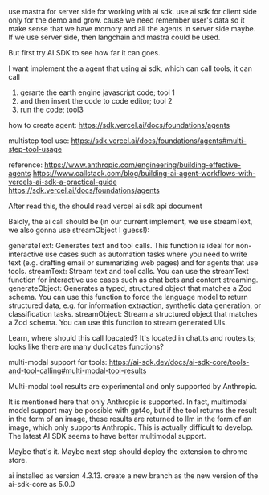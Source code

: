 use mastra for server side for working with ai sdk. use ai sdk for client side only for the demo and grow. cause we need remember user's data so it make sense that we have momory and all the agents in server side maybe. If we use server side, then langchain and mastra could be used.

But first try AI SDK to see how far it can goes.

I want implement the a agent that using ai sdk, which can call tools, it can call

1. gerarte the earth engine javascript code; tool 1
2. and then insert the code to code editor; tool 2
3. run the code; tool3

how to create agent: https://sdk.vercel.ai/docs/foundations/agents

multistep tool use: https://sdk.vercel.ai/docs/foundations/agents#multi-step-tool-usage

reference:
https://www.anthropic.com/engineering/building-effective-agents
https://www.callstack.com/blog/building-ai-agent-workflows-with-vercels-ai-sdk-a-practical-guide
https://sdk.vercel.ai/docs/foundations/agents

After read this, the should read vercel ai sdk api document

Baicly, the ai call should be (in our current implement, we use streamText, we also gonna use streamObject I guess!):

generateText: Generates text and tool calls. This function is ideal for non-interactive use cases such as automation tasks where you need to write text (e.g. drafting email or summarizing web pages) and for agents that use tools.
streamText: Stream text and tool calls. You can use the streamText function for interactive use cases such as chat bots and content streaming.
generateObject: Generates a typed, structured object that matches a Zod schema. You can use this function to force the language model to return structured data, e.g. for information extraction, synthetic data generation, or classification tasks.
streamObject: Stream a structured object that matches a Zod schema. You can use this function to stream generated UIs.

Learn, where should this call loacated?
It's located in chat.ts and routes.ts;
looks like there are many duclicates functions?

multi-modal support for tools:
https://ai-sdk.dev/docs/ai-sdk-core/tools-and-tool-calling#multi-modal-tool-results

Multi-modal tool results are experimental and only supported by Anthropic.

It is mentioned here that only Anthropic is supported. In fact, multimodal model support may be possible with gpt4o, but if the tool returns the result in the form of an image, these results are returned to llm in the form of an image, which only supports Anthropic. This is actually difficult to develop.
The latest AI SDK seems to have better multimodal support.

Maybe that's it. Maybe next step should deploy the extension to chrome store.

ai installed as version 4.3.13. create a new branch as the new version of the ai-sdk-core as 5.0.0
